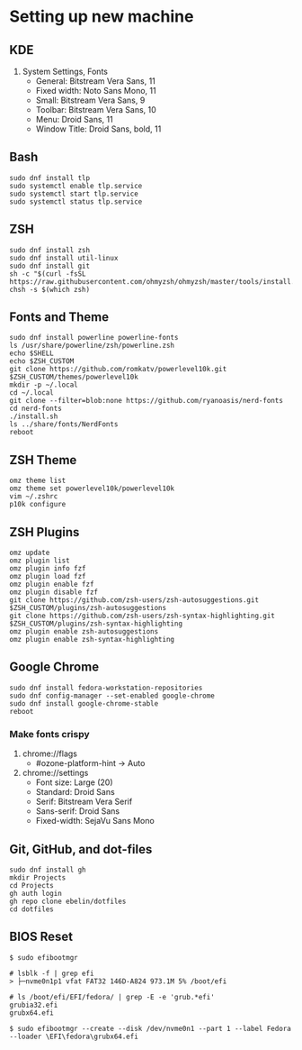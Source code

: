 # Setting up new machine

## KDE

1. System Settings, Fonts
   * General: Bitstream Vera Sans, 11
   * Fixed width: Noto Sans Mono, 11
   * Small: Bitstream Vera Sans, 9
   * Toolbar: Bitstream Vera Sans, 10
   * Menu: Droid Sans, 11
   * Window Title: Droid Sans, bold, 11

## Bash

```shell
sudo dnf install tlp
sudo systemctl enable tlp.service 
sudo systemctl start tlp.service 
sudo systemctl status tlp.service 
```

## ZSH

```shell
sudo dnf install zsh
sudo dnf install util-linux
sudo dnf install git
sh -c "$(curl -fsSL https://raw.githubusercontent.com/ohmyzsh/ohmyzsh/master/tools/install.sh)"
chsh -s $(which zsh)
```

## Fonts and Theme

```shell
sudo dnf install powerline powerline-fonts
ls /usr/share/powerline/zsh/powerline.zsh
echo $SHELL
echo $ZSH_CUSTOM
git clone https://github.com/romkatv/powerlevel10k.git $ZSH_CUSTOM/themes/powerlevel10k
mkdir -p ~/.local
cd ~/.local
git clone --filter=blob:none https://github.com/ryanoasis/nerd-fonts
cd nerd-fonts
./install.sh
ls ../share/fonts/NerdFonts
reboot
```

## ZSH Theme

```shell
omz theme list
omz theme set powerlevel10k/powerlevel10k
vim ~/.zshrc
p10k configure
```

## ZSH Plugins

```shell
omz update
omz plugin list
omz plugin info fzf
omz plugin load fzf
omz plugin enable fzf
omz plugin disable fzf
git clone https://github.com/zsh-users/zsh-autosuggestions.git $ZSH_CUSTOM/plugins/zsh-autosuggestions
git clone https://github.com/zsh-users/zsh-syntax-highlighting.git $ZSH_CUSTOM/plugins/zsh-syntax-highlighting
omz plugin enable zsh-autosuggestions
omz plugin enable zsh-syntax-highlighting
```

## Google Chrome

```shell
sudo dnf install fedora-workstation-repositories
sudo dnf config-manager --set-enabled google-chrome
sudo dnf install google-chrome-stable
reboot
```

### Make fonts crispy

1. chrome://flags
   * #ozone-platform-hint -> Auto
1. chrome://settings
   * Font size: Large (20)
   * Standard: Droid Sans
   * Serif: Bitstream Vera Serif
   * Sans-serif: Droid Sans
   * Fixed-width: SejaVu Sans Mono

## Git, GitHub, and dot-files

```shell
sudo dnf install gh
mkdir Projects
cd Projects
gh auth login
gh repo clone ebelin/dotfiles
cd dotfiles
```

## BIOS Reset

```shell
$ sudo efibootmgr

# lsblk -f | grep efi
> ├─nvme0n1p1 vfat FAT32 146D-A824 973.1M 5% /boot/efi

# ls /boot/efi/EFI/fedora/ | grep -E -e 'grub.*efi'  
grubia32.efi
grubx64.efi

$ sudo efibootmgr --create --disk /dev/nvme0n1 --part 1 --label Fedora --loader \EFI\fedora\grubx64.efi
```
